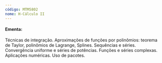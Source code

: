```yaml
---
código: MTM5802
nome: H-Cálculo II
---
```


#### Ementa:

Técnicas de integração. Aproximações de funções por polinômios: teorema de Taylor, polinômios de Lagrange, Splines. Sequências e séries. Convergência uniforme e séries de potências. Funções e séries complexas. Aplicações numéricas. Uso de pacotes.
